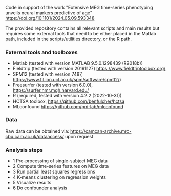 Code in support of the work "Extensive MEG time-series phenotyping unveils neural markers predictive of age" https://doi.org/10.1101/2024.05.09.593348 

The provided repository contains all relevant scripts and main results but requires some external tools that need to be either placed in the Matlab path, included in the scripts/utilities directory, or the R path.

### External tools and toolboxes

- Matlab (tested with version MATLAB 9.5.0.1298439 (R2018b))
- Fieldtrip (tested with version 20191127) https://www.fieldtriptoolbox.org/
- SPM12 (tested with version 7487, https://www.fil.ion.ucl.ac.uk/spm/software/spm12/)
- Freesurfer (tested with version 6.0.0), https://surfer.nmr.mgh.harvard.edu/
- R (required, tested with version 4.2.2 (2022-10-31))
- HCTSA toolbox, https://github.com/benfulcher/hctsa
- MLconfound https://github.com/pni-lab/mlconfound

### Data

Raw data can be obtained via: https://camcan-archive.mrc-cbu.cam.ac.uk/dataaccess/ upon request

### Analysis steps

- 1 Pre-processing of single-subject MEG data
- 2 Compute time-series features on MEG data
- 3 Run partial least squares regressions
- 4 K-means clustering on regression weights
- 5 Visualize results
- 6 Do confounder analysis

